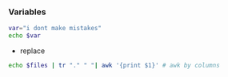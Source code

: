 ### Variables
```bash
var="i dont make mistakes"
echo $var
```
+ replace 
```bash
echo $files | tr "." " "| awk '{print $1}' # awk by columns
```
